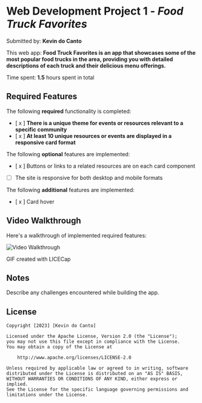 # Web Development Project 1 - _Food Truck Favorites_

Submitted by: **Kevin do Canto**

This web app: **Food Truck Favorites is an app that showcases some of the most popular food trucks in the area, providing you with detailed descriptions of each truck and their delicious menu offerings.**

Time spent: **1.5** hours spent in total

## Required Features

The following **required** functionality is completed:

- [ x ] **There is a unique theme for events or resources relevant to a specific community**
- [ x ] **At least 10 unique resources or events are displayed in a responsive card format**

The following **optional** features are implemented:

- [ x ] Buttons or links to a related resources are on each card component
- [ ] The site is responsive for both desktop and mobile formats

The following **additional** features are implemented:

- [ x ] Card hover

## Video Walkthrough

Here's a walkthrough of implemented required features:

<img src='https://imgur.com/a/Ww8DKx3' title='Video Walkthrough' width='' alt='Video Walkthrough' />

GIF created with LICECap

## Notes

Describe any challenges encountered while building the app.

## License

    Copyright [2023] [Kevin do Canto]

    Licensed under the Apache License, Version 2.0 (the "License");
    you may not use this file except in compliance with the License.
    You may obtain a copy of the License at

        http://www.apache.org/licenses/LICENSE-2.0

    Unless required by applicable law or agreed to in writing, software
    distributed under the License is distributed on an "AS IS" BASIS,
    WITHOUT WARRANTIES OR CONDITIONS OF ANY KIND, either express or implied.
    See the License for the specific language governing permissions and
    limitations under the License.
